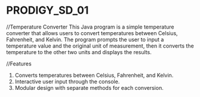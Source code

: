 # PRODIGY_SD_01
//Temperature Converter
This Java program is a simple temperature converter that allows users to convert temperatures between Celsius, Fahrenheit, and Kelvin. The program prompts the user to input a temperature value and the original unit of measurement, then it converts the temperature to the other two units and displays the results.

//Features
1. Converts temperatures between Celsius, Fahrenheit, and Kelvin.
2. Interactive user input through the console.
3. Modular design with separate methods for each conversion.
